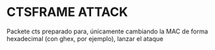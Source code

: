 <h1> CTSFRAME ATTACK </h1>

Packete cts preparado para, únicamente cambiando la MAC de forma hexadecimal (con ghex, por ejemplo), lanzar el ataque
